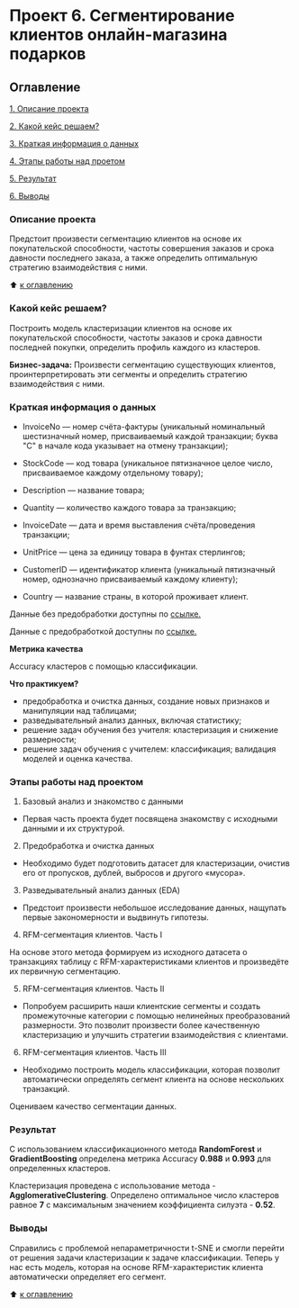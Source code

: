# Проект 6. Сегментирование клиентов онлайн-магазина подарков

## Оглавление
[1. Описание проекта](https://github.com/Dushka97/SkillFactory/blob/main/Project_6/readme.md#Описание-проекта)

[2. Какой кейс решаем?](https://github.com/Dushka97/SkillFactory/blob/main/Project_6/readme.md#Какой-кейс-решаем?)

[3. Краткая информация о данных](https://github.com/Dushka97/SkillFactory/blob/main/Project_6/readme.md#Краткая-информация-о-данных)

[4. Этапы работы над проетом](https://github.com/Dushka97/SkillFactory/blob/main/Project_6/readme.md#Этапы-работы-над-проектом)

[5. Результат](https://github.com/Dushka97/SkillFactory/blob/main/Project_6/readme.md#Результат)

[6. Выводы](https://github.com/Dushka97/SkillFactory/blob/main/Project_6/readme.md#Выводы)

### Описание проекта
Предстоит произвести сегментацию клиентов на основе их покупательской способности, частоты совершения заказов и срока давности последнего заказа, а также определить оптимальную стратегию взаимодействия с ними. 

:arrow_up: [к оглавлению](https://github.com/Dushka97/SkillFactory/blob/main/Project_6/readme.md#Оглавление)

### Какой кейс решаем?

Построить модель кластеризации клиентов на основе их покупательской способности, частоты заказов и срока давности последней покупки, определить профиль каждого из кластеров.

**Бизнес-задача:**
Произвести сегментацию существующих клиентов, проинтерпретировать эти сегменты и определить стратегию взаимодействия с ними.

### Краткая информация о данных

- InvoiceNo — номер счёта-фактуры (уникальный номинальный шестизначный номер, присваиваемый каждой транзакции; буква "C" в начале кода указывает на отмену транзакции);

- StockCode — код товара (уникальное пятизначное целое число, присваиваемое каждому отдельному товару);

- Description — название товара;

- Quantity — количество каждого товара за транзакцию;

- InvoiceDate — дата и время выставления счёта/проведения транзакции;

- UnitPrice — цена за единицу товара в фунтах стерлингов;

- CustomerID — идентификатор клиента (уникальный пятизначный номер, однозначно присваиваемый каждому клиенту);

- Country — название страны, в которой проживает клиент.

Данные без предобработки доступны по [ссылке.](https://drive.google.com/file/d/1Y_23Z3p5yVWUlr2E5UaLgzLR21Fniwra/view?usp=share_link)

Данные с предобработкой доступны по [ссылке.](https://drive.google.com/file/d/1Fp8COrCKhwNpZeCFR8gSyfKT-41qU6IQ/view?usp=share_link)

**Метрика качества**

Accuracy кластеров с помощью классификации.

**Что практикуем?**

- предобработка и очистка данных, создание новых признаков и манипуляции над таблицами;
- разведывательный анализ данных, включая статистику;
- решение задач обучения без учителя: кластеризация и снижение размерности;
- решение задач обучения с учителем: классификация;
валидация моделей и оценка качества.

### Этапы работы над проектом

1) Базовый анализ и знакомство с данными

- Первая часть проекта будет посвящена знакомству с исходными данными и их структурой.

2) Предобработка и очистка данных

- Необходимо будет подготовить датасет для кластеризации, очистив его от пропусков, дублей, выбросов и другого «мусора».

3) Разведывательный анализ данных (EDA)

- Предстоит произвести небольшое исследование данных, нащупать первые закономерности и выдвинуть гипотезы.

4) RFM-сегментация клиентов. Часть I

На основе этого метода формируем из исходного датасета о транзакциях таблицу с RFM-характеристиками клиентов и произведёте их первичную сегментацию.

5) RFM-сегментация клиентов. Часть II

- Попробуем расширить наши клиентские сегменты и создать промежуточные категории с помощью нелинейных преобразований размерности. Это позволит произвести более качественную кластеризацию и улучшить стратегии взаимодействия с клиентами.

6) RFM-сегментация клиентов. Часть III

- Необходимо построить модель классификации, которая позволит автоматически определять сегмент клиента на основе нескольких транзакций.


Оцениваем качество сегментации данных.


### Результат

С использованием классификационного метода **RandomForest** и **GradientBoosting** определена метрика Accuracy **0.988** и **0.993** для определенных кластеров. 

Кластеризация проведена с использование метода - **AgglomerativeClustering**. Определено оптимальное число кластеров равное **7** с максимальным значением коэффициента силуэта - **0.52**.

### Выводы
Cправились с проблемой непараметричности t-SNE и смогли перейти от решения задачи кластеризации к задаче классификации. Теперь у нас есть модель, которая на основе RFM-характеристик клиента автоматически определяет его сегмент.

:arrow_up: [к оглавлению](https://github.com/Dushka97/SkillFactory/blob/main/Project_6/readme.md#Оглавление)

